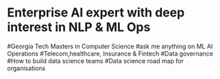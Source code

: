 # Enterprise AI expert with deep interest in NLP & ML Ops 
#Georgia Tech Masters in Computer Science
#ask me anything on ML AI Operations 
#Telecom,healthcare, Insurance & Fintech
#Data governance
#How to build data science teams
#Data science road map for organisations
